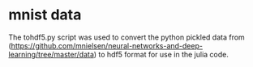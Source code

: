 mnist data  
==========

The tohdf5.py script was used to convert the python pickled data from (https://github.com/mnielsen/neural-networks-and-deep-learning/tree/master/data) to hdf5 format for use in the julia code. 